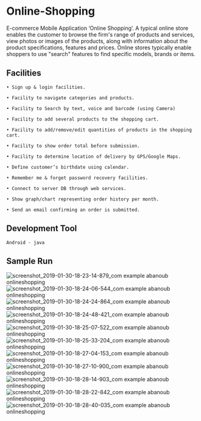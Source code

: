# Online-Shopping
E-commerce Mobile Application ‘Online Shopping’. A typical online store enables the customer to browse the firm's range of products and services, view photos or images of the products, along with information about the product specifications, features and prices. Online stores typically enable shoppers to use "search" features to find specific models, brands or items.

## Facilities
    • Sign up & login facilities.
    
    • Facility to navigate categories and products.
    
    • Facility to Search by text, voice and barcode (using Camera)
    
    • Facility to add several products to the shopping cart.
    
    • Facility to add/remove/edit quantities of products in the shopping cart.
    
    • Facility to show order total before submission.
    
    • Facility to determine location of delivery by GPS/Google Maps.
    
    • Define customer’s birthdate using calendar.
    
    • Remember me & forget password recovery facilities.
    
    • Connect to server DB through web services.
    
    • Show graph/chart representing order history per month. 
    
    • Send an email confirming an order is submitted.


## Development Tool
    Android - java
    
## Sample Run
![screenshot_2019-01-30-18-23-14-879_com example abanoub onlineshopping](https://user-images.githubusercontent.com/40027608/52007964-43c48800-24d8-11e9-8891-5c578c2ab515.png)
![screenshot_2019-01-30-18-24-06-544_com example abanoub onlineshopping](https://user-images.githubusercontent.com/40027608/52007948-40310100-24d8-11e9-9e44-d99db2a556a0.png)
![screenshot_2019-01-30-18-24-24-864_com example abanoub onlineshopping](https://user-images.githubusercontent.com/40027608/52007949-40310100-24d8-11e9-98d0-73b71759ae2c.png)
![screenshot_2019-01-30-18-24-48-421_com example abanoub onlineshopping](https://user-images.githubusercontent.com/40027608/52007950-40c99780-24d8-11e9-9442-1620ce0652b0.png)
![screenshot_2019-01-30-18-25-07-522_com example abanoub onlineshopping](https://user-images.githubusercontent.com/40027608/52007951-40c99780-24d8-11e9-8c3e-a6d75e3bdeea.png)
![screenshot_2019-01-30-18-25-33-204_com example abanoub onlineshopping](https://user-images.githubusercontent.com/40027608/52007952-40c99780-24d8-11e9-8881-2de7644a1e41.png)
![screenshot_2019-01-30-18-27-04-153_com example abanoub onlineshopping](https://user-images.githubusercontent.com/40027608/52007953-40c99780-24d8-11e9-8eda-019f21ee6712.png)
![screenshot_2019-01-30-18-27-10-900_com example abanoub onlineshopping](https://user-images.githubusercontent.com/40027608/52007954-41622e00-24d8-11e9-944e-bebeb78434f5.png)
![screenshot_2019-01-30-18-28-14-903_com example abanoub onlineshopping](https://user-images.githubusercontent.com/40027608/52007956-41622e00-24d8-11e9-8225-6ef97089e59d.png)
![screenshot_2019-01-30-18-28-22-842_com example abanoub onlineshopping](https://user-images.githubusercontent.com/40027608/52007957-41622e00-24d8-11e9-913c-9a8479f01c88.png)
![screenshot_2019-01-30-18-28-40-035_com example abanoub onlineshopping](https://user-images.githubusercontent.com/40027608/52007960-42935b00-24d8-11e9-8c50-ff784e679d0c.png)
